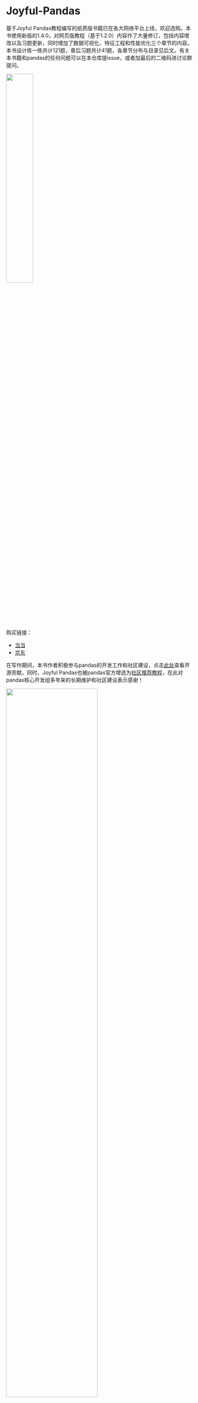 # Joyful-Pandas

基于Joyful Pandas教程编写的纸质版书籍已在各大网络平台上线，欢迎选购。本书使用新版的1.4.0，对网页版教程（基于1.2.0）内容作了大量修订，包括内容增改以及习题更新，同时增加了数据可视化、特征工程和性能优化三个章节的内容。本书设计练一练共计121题，章后习题共计41题，各章节分布与目录见后文。有关本书籍和pandas的任何问题可以在本仓库提issue，或者加最后的二维码进讨论群提问。

<img src="source/_static/pandas封面.jpg" width="38%"/>

购买链接：

* [当当](http://product.dangdang.com/29434656.html)
* [京东](https://item.jd.com/13268767.html)

在写作期间，本书作者积极参与pandas的开发工作和社区建设，点击[此处](https://github.com/pandas-dev/pandas/pulls?q=is%3Apr+author%3AGYHHAHA+is%3Aclosed)查看开源贡献。同时，Joyful Pandas也被pandas官方增选为[社区推荐教程](https://pandas.pydata.org/docs/dev/getting_started/tutorials.html#joyful-pandas)，在此对pandas核心开发组多年来的长期维护和社区建设表示感谢！

<img src="source/_static/社区推荐.png" width="70%"/>

### 纸质版

- 数据集：[下载](https://pan.baidu.com/s/16fgy9qYXo0JOsz3GIXQeKA)（提取码：9e8r）
- 参考答案：[链接](https://gyhhaha.github.io/pd-book/)
- 勘误修订：[链接](http://inter.joyfulpandas.datawhale.club/pandas%E6%95%B0%E6%8D%AE%E5%A4%84%E7%90%86%E4%B8%8E%E5%88%86%E6%9E%90.html#id3)
- 练一练与习题

|  章节   | 练一练（题数）  | 习题（\*为纸质版新增） |
|  ----  | ----  | ---- |
| 第一章 预备知识  | 15 | 一、利用列表推导式实现矩阵乘法<br>二、计算卡方统计量<br>\* 三、统计某商店的月度销量情况 |
| 第二章 pandas基础  | 8 | \* 一、整理某服装店的商品情况<br>\* 二、汇总某课程的学生总评分数<br>三、实现指数加权窗口 |
| 第三章 索引  | 6 | \* 一、实现sample()函数<br>二、公司员工数据的索引操作<br>三、巧克力评价数据的索引操作 |
| 第四章 分组  | 10 | 一、汽车数据的分组分析<br>\* 二、某海洋物种在三大海域的分布研究<br>三、实现transform()函数 |
| 第五章 变形  | 9 | \* 一、某连锁店的库存统计<br>\* 二、整理某地区的化石燃料数据<br>三、特殊的wide_to_long()方法 |
| 第六章 连接 | 5 | 一、合并员工信息表<br>二、实现join()函数<br>\* 三、条件连接 |
| 第七章 缺失数据  | 6 | \* 一、缺失数据筛选<br>二、K近邻填充<br>\* 三、条件近邻插值 |
| 第八章 文本数据  | 3 | 一、房屋数据的文本提取<br>\* 二、巴洛克作曲家的年龄统计<br>\* 三、汇总显卡测试的结果 |
| 第九章 分类数据  | 2 | 一、统计未出现的类别<br>二、钻石数据的类别构造<br>\* 三、有序类别下的逻辑斯蒂回归 |
| 第十章 时间序列数据  | 10 | 一、太阳辐射数据的时序分析<br>二、水果销量分析<br>\* 三、使用Prophet进行时序预测 |
| 第十一章 数据观测 | 15 | \* 一、图片绘制<br>\* 二、数据观测实战<br>\* 三、基于PyOD库的异常检测 |
| 第十二章 特征工程 | 12 | \* 一、卡方分箱<br>\* 二、基于标签的特征构造<br>\* 三、信用卡诈骗数据的特征工程 |
| 第十三章 性能优化 | 20 | \* 一、DNA链的碱基序列处理<br>\* 二、捕捉电信号的激活态区间<br>\* 三、药物靶点的关联性分析<br>\* 四、物质浓度的指标检测<br>\* 五、设计滑窗类 |

- 新增的三个章节目录

|     |  | |
|  ----  | ----  | ---- |
| 第十一章 数据观测 | 11.1 可视化方法 | 11.1.1 基本绘图 |
|  |  | 11.1.2 元素控制 |
|  |  | 11.1.3 子图控制 |
| | 11.2 数据观测方法 | 11.2.1 数据类型 |
| | | 11.2.2 数据统计量 |
| | | 11.2.3 数据分布 |
| | | 11.2.4 基于数据报告的观测 |
| | 11.3 习题 | / |
| 第十二章 特征工程 | 12.1 单特征构造 | 12.1.1 特征变换 |
| | | 12.1.2 文本数据特征 |
| | | 12.1.3 时间序列数据特征 |
| | | 12.1.4 单特征构造的一般方法 |
| | 12.2 多特征构造 | 12.2.1 分组技术 |
| | | 12.2.2 特征降维 |
| | 12.3 特征选择 | 12.3.1 基于统计量的选择 |
| | | 12.3.2 基于模型的选择 |
| | 12.4 习题 | / |
| 第十三章 性能优化 | 13.1 pandasic代码要义 | / |
| | 13.2 多进程加速 | 13.2.1 多进程和多线程 |
| | | 13.2.2 多进程的陷阱 |
| | | 13.2.3 异步进程 |
| | | 13.2.4 进程中的数据共享 |
| | | 13.2.5 在pandas中使用多进程 |
| | 13.3 利用Cython加速 | 13.3.1 初识Cython |
| | | 13.3.2 优化策略 |
| | | 13.3.3 多线程加速 |
| | | 13.3.4 Cython类及其应用 |
| | | 13.3.5 模块构建 |
| | 13.4 利用Numba加速 | 13.4.1 noPython模式 |
| | | 13.4.2 ufunc与向量化 |
| | | 13.4.3 jitclass及其应用|
| | 13.5 习题 | / |

### 网页版

http://inter.joyfulpandas.datawhale.club/

<img src="source/_static/catelog.png" width="80%"/>

### 文件内容

* data：网页版教程数据集
* ebook：网页版教程电子版
* notebook：网页版教程notebook

### 参考资料

* [Python for Data Analysis](<https://www.amazon.com/Python-Data-Analysis-Wrangling-IPython/dp/1491957662/ref=sr_1_2?keywords=wes+mckinney&qid=1656348228&sprefix=wes+mc%2Caps%2C107&sr=8-2>) Wes McKinney著

* [Pandas Cookbook](<https://www.amazon.com/Pandas-1-x-Cookbook-scientific-exploratory/dp/1839213108/ref=sr_1_1_sspa?crid=9V843I0IED24&keywords=pandas+cookbook&qid=1656348206&sprefix=pandas+cookbook%2Caps%2C153&sr=8-1-spons&psc=1&spLa=ZW5jcnlwdGVkUXVhbGlmaWVyPUEyVDZUTUUxQ0RFUVRZJmVuY3J5cHRlZElkPUEwNjkzMDczMjdXSFNaM0YzQ1NKRyZlbmNyeXB0ZWRBZElkPUEwNjczNDI3MVFZSTA0M0xWSzZKWiZ3aWRnZXROYW1lPXNwX2F0ZiZhY3Rpb249Y2xpY2tSZWRpcmVjdCZkb05vdExvZ0NsaWNrPXRydWU=>) Theodore Petrou著

* [User Guide](<https://pandas.pydata.org/docs/user_guide/index.html#user-guide>) Pandas开发团队编写

### 交流群

关注Datawhale公众号，回复关键词“熊猫”获得二维码

<img src="source/_static/qrcode.jpeg" width="30%"/>

### LICENSE

<img alt="知识共享许可协议" style="border-width:0" src="https://i.creativecommons.org/l/by-nc-sa/4.0/88x31.png" /></a><br />本作品采用<a rel="license" href="http://creativecommons.org/licenses/by-nc-sa/4.0/">知识共享署名-非商业性使用-相同方式共享 4.0 国际许可协议</a>进行许可
